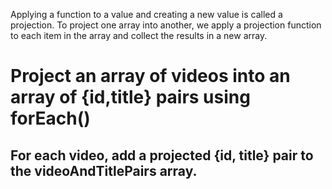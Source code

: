 Applying a function to a value and creating a new value is called a projection. To project one array into another, we apply a projection function to each item in the array and collect the results in a new array.

# Project an array of videos into an array of {id,title} pairs using forEach()
## For each video, add a projected {id, title} pair to the videoAndTitlePairs array.